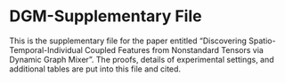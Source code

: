 # DGM-Supplementary File
This is the supplementary file for the paper entitled “Discovering Spatio-Temporal-Individual Coupled Features from Nonstandard Tensors via Dynamic Graph Mixer”. The proofs, details of experimental settings, and additional tables are put into this file and cited.
